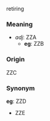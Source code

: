 retiring
### Meaning
+ _adj_: ZZA
    + __eg__: ZZB

### Origin

ZZC

### Synonym

__eg__: ZZD

+ ZZE


